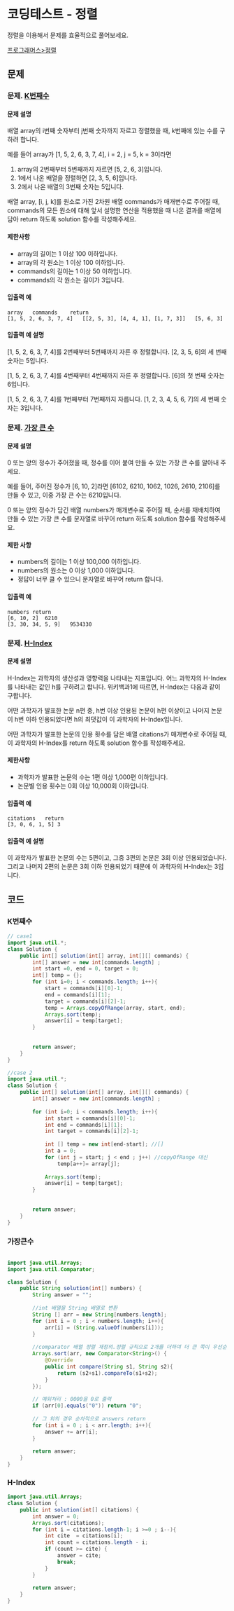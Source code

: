 # 코딩테스트 -  정렬

정렬을 이용해서 문제를 효율적으로 풀어보세요.

[프로그래머스>정렬](https://programmers.co.kr/learn/courses/30/parts/12198)

## 문제
### 문제. [K번째수](#K번째수) 
#### 문제 설명
배열 array의 i번째 숫자부터 j번째 숫자까지 자르고 정렬했을 때, k번째에 있는 수를 구하려 합니다.

예를 들어 array가 [1, 5, 2, 6, 3, 7, 4], i = 2, j = 5, k = 3이라면

1. array의 2번째부터 5번째까지 자르면 [5, 2, 6, 3]입니다.
2. 1에서 나온 배열을 정렬하면 [2, 3, 5, 6]입니다.
3. 2에서 나온 배열의 3번째 숫자는 5입니다.

배열 array, [i, j, k]를 원소로 가진 2차원 배열 commands가 매개변수로 주어질 때, commands의 모든 원소에 대해 앞서 설명한 연산을 적용했을 때 나온 결과를 배열에 담아 return 하도록 solution 함수를 작성해주세요.

#### 제한사항
* array의 길이는 1 이상 100 이하입니다.
* array의 각 원소는 1 이상 100 이하입니다.
* commands의 길이는 1 이상 50 이하입니다.
* commands의 각 원소는 길이가 3입니다.

#### 입출력 예
```
array	commands	return
[1, 5, 2, 6, 3, 7, 4]	[[2, 5, 3], [4, 4, 1], [1, 7, 3]]	[5, 6, 3]
```
#### 입출력 예 설명

[1, 5, 2, 6, 3, 7, 4]를 2번째부터 5번째까지 자른 후 정렬합니다. [2, 3, 5, 6]의 세 번째 숫자는 5입니다.

[1, 5, 2, 6, 3, 7, 4]를 4번째부터 4번째까지 자른 후 정렬합니다. [6]의 첫 번째 숫자는 6입니다.

[1, 5, 2, 6, 3, 7, 4]를 1번째부터 7번째까지 자릅니다. [1, 2, 3, 4, 5, 6, 7]의 세 번째 숫자는 3입니다.


### 문제. [가장 큰 수](#가장큰수) 
#### 문제 설명
0 또는 양의 정수가 주어졌을 때, 정수를 이어 붙여 만들 수 있는 가장 큰 수를 알아내 주세요.

예를 들어, 주어진 정수가 [6, 10, 2]라면 [6102, 6210, 1062, 1026, 2610, 2106]를 만들 수 있고, 이중 가장 큰 수는 6210입니다.

0 또는 양의 정수가 담긴 배열 numbers가 매개변수로 주어질 때, 순서를 재배치하여 만들 수 있는 가장 큰 수를 문자열로 바꾸어 return 하도록 solution 함수를 작성해주세요.

#### 제한 사항
* numbers의 길이는 1 이상 100,000 이하입니다.
* numbers의 원소는 0 이상 1,000 이하입니다.
* 정답이 너무 클 수 있으니 문자열로 바꾸어 return 합니다.

#### 입출력 예
```
numbers	return
[6, 10, 2]	6210
[3, 30, 34, 5, 9]	9534330
```

### 문제. [H-Index](#H-Index) 
#### 문제 설명
H-Index는 과학자의 생산성과 영향력을 나타내는 지표입니다. 어느 과학자의 H-Index를 나타내는 값인 h를 구하려고 합니다. 위키백과1에 따르면, H-Index는 다음과 같이 구합니다.

어떤 과학자가 발표한 논문 n편 중, h번 이상 인용된 논문이 h편 이상이고 나머지 논문이 h번 이하 인용되었다면 h의 최댓값이 이 과학자의 H-Index입니다.

어떤 과학자가 발표한 논문의 인용 횟수를 담은 배열 citations가 매개변수로 주어질 때, 이 과학자의 H-Index를 return 하도록 solution 함수를 작성해주세요.

#### 제한사항
* 과학자가 발표한 논문의 수는 1편 이상 1,000편 이하입니다.
* 논문별 인용 횟수는 0회 이상 10,000회 이하입니다.
#### 입출력 예
```
citations	return
[3, 0, 6, 1, 5]	3
```
#### 입출력 예 설명
이 과학자가 발표한 논문의 수는 5편이고, 그중 3편의 논문은 3회 이상 인용되었습니다. 그리고 나머지 2편의 논문은 3회 이하 인용되었기 때문에 이 과학자의 H-Index는 3입니다.

## 코드 
### K번째수
```java
// case1
import java.util.*;
class Solution {
    public int[] solution(int[] array, int[][] commands) {
        int[] answer = new int[commands.length] ;
        int start =0, end = 0, target = 0;
        int[] temp = {};
        for (int i=0; i < commands.length; i++){
            start = commands[i][0]-1;
            end = commands[i][1];
            target = commands[i][2]-1;
            temp = Arrays.copyOfRange(array, start, end);
            Arrays.sort(temp);
            answer[i] = temp[target];
        }
        
        
        return answer;
    }
}
``` 

```java
//case 2
import java.util.*;
class Solution {
    public int[] solution(int[] array, int[][] commands) {
        int[] answer = new int[commands.length] ;
       
        for (int i=0; i < commands.length; i++){
            int start = commands[i][0]-1;
            int end = commands[i][1];
            int target = commands[i][2]-1;
            
            int [] temp = new int[end-start]; //[] 
            int a = 0;
            for (int j = start; j < end ; j++) //copyOfRange 대신
                temp[a++]= array[j];
           
            Arrays.sort(temp);
            answer[i] = temp[target];
        }
        
        
        return answer;
    }
}

```
### 가장큰수
```java

import java.util.Arrays;
import java.util.Comparator;

class Solution {
    public String solution(int[] numbers) {
        String answer = "";
        
        //int 배열을 String 배열로 변환 
        String [] arr = new String[numbers.length];
        for (int i = 0 ; i < numbers.length; i++){
            arr[i] = (String.valueOf(numbers[i]));
        }
        
        //comparator 배열 정렬 재정의.정렬 규칙으로 2개를 더하여 더 큰 쪽이 우선순위가 되도록 정렬한다. 
        Arrays.sort(arr, new Comparator<String>() {
            @Override
            public int compare(String s1, String s2){
                return (s2+s1).compareTo(s1+s2);
            }
        });
        
        // 예외처리 : 0000을 0로 출력
        if (arr[0].equals("0")) return "0";
        
        // 그 외의 경우 순차적으로 answers return 
        for (int i = 0 ; i < arr.length; i++){
            answer += arr[i];
        }
        
        return answer;
    }
}

```
### H-Index
```java
import java.util.Arrays;
class Solution {
    public int solution(int[] citations) {
        int answer = 0;
        Arrays.sort(citations);
        for (int i = citations.length-1; i >=0 ; i--){
            int cite  = citations[i];
            int count = citations.length - i;
            if (count >= cite) {
                answer = cite; 
                break;
            }
        }
        
        return answer;
    }
}
```

